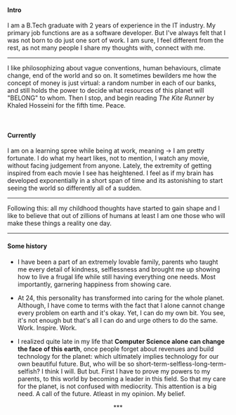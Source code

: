 #### Intro
I am a B.Tech graduate with 2 years of experience in the IT industry. My primary job functions are as a software developer. But I've always felt that I was not born to do just one sort of work. I am sure, I feel different from the rest, as not many people I share my thoughts with, connect with me. 
<br/><hr/>
I like philosophizing about vague conventions, human behaviours, climate change, end of the world and so on. It sometimes bewilders me how the concept of money is just virtual: a random number in each of our banks, and still holds the power to decide what resources of this planet will "BELONG" to whom. Then I stop, and begin reading *The Kite Runner* by Khaled Hosseini for the fifth time. Peace.

<br/>

#### Currently
I am on a learning spree while being at work, meaning -> I am pretty fortunate. I do what my heart likes, not to mention, I watch any movie, without facing judgement from anyone. Lately, the extremity of getting inspired from each movie I see has heightened. I feel as if my brain has developed exponentially in a short span of time and its astonishing to start seeing the world so differently all of a sudden.
<hr/>
Following this: all my childhood thoughts have started to gain shape and I like to believe that out of zillions of humans at least I am one those who will make these things a reality one day.
<br><hr/>

#### Some history

- I have been a part of an extremely lovable family, parents who taught me every detail of kindness, selflessness and brought me up showing how to live a frugal life while still having everything one needs. Most importantly, garnering happiness from showing care.

- At 24, this personality has transformed into caring for the whole planet. Although, I have come to terms with the fact that I alone cannot change every problem on earth and it's okay. Yet, I can do my own bit. You see, it's not enough but that's all I can do and urge others to do the same. Work. Inspire. Work.

- I realized quite late in my life that **Computer Science alone can change the face of this earth**, once people forget about revenues and build technology for the planet: which ultimately implies technology for our own beautiful future. But, who will be so short-term-selfless-long-term-selfish? I think I will. But but. First I have to prove my powers to my parents, to this world by becoming a leader in this field. So that my care for the planet, is not confused with mediocrity. This attention is a big need. A call of the future. Atleast in my opinion. My belief.

<div style="text-align: center">***</div>
